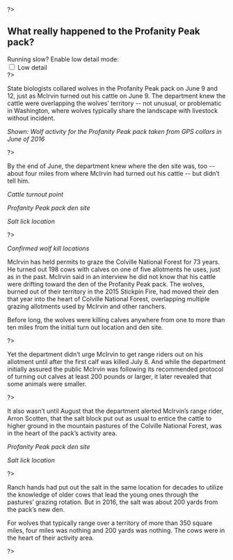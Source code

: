<?
</div></section>
<section class="mountain">
  <canvas class="mountain-gl"></canvas>
  <div class="constrained">
    <div class="chunk stage" data-stage="intro">
?>

<h2>What really happened to the Profanity Peak pack?</h2>
<div class="controls">
  Running slow? Enable low detail mode:
  <div class="control-row">
    <input type="checkbox" id="low-detail">
    <label for="low-detail">Low detail</label>
  </div>
</div>

<?
    </div>
    <div class="chunk stage" data-stage="heatmap">
?>

State biologists collared wolves in the Profanity Peak pack on June 9 and 12, just as McIrvin turned out his cattle on June 9. The department knew the cattle were overlapping the wolves’ territory -- not unusual, or problematic in Washington, where wolves typically share the landscape with livestock without incident. 

*Shown: Wolf activity for the Profanity Peak pack taken from GPS collars in June of 2016*

<?
    </div>
    <div class="chunk">
?>

<div class="stage" data-stage="turnout"></div>

By the end of June, the department knew where the den site was, too -- about four miles from where McIrvin had turned out his cattle -- but didn’t tell him.


*<span class="placeholder" style="background: purple"></span> Cattle turnout point*

*<span class="placeholder" style="background: yellow"></span> Profanity Peak pack den site*

*<span class="placeholder" style="background: pink"></span> Salt lick location*

<?
    </div>
    <div class="chunk">
?>

<div class="stage" data-stage="kills"></div>

*<span class="placeholder" style="background: red"></span> Confirmed wolf kill locations*

McIrvin has held permits to graze the Colville National Forest for 73 years. He turned out 198 cows with calves on one of five allotments he uses, just as in the past. McIrvin said in an interview he did not know that his cattle were drifting toward the den of the Profanity Peak pack. The wolves, burned out of their territory in the 2015 Stickpin Fire, had moved their den that year into the heart of Colville National Forest, overlapping multiple grazing allotments used by McIrvin and other ranchers.

Before long, the wolves were killing calves anywhere from one to more than ten miles from the initial turn out location and den site.

<?
    </div>
    <div class="chunk">
?>


Yet the department didn’t urge McIrvin to get range riders out on his allotment until after the first calf was killed July 8. And while the department initially assured the public McIrvin was following its recommended protocol of turning out calves at least 200 pounds or larger, it later revealed that some animals were smaller.

<?
    </div>
    <div class="chunk">
?>

<div class="stage" data-stage="salt"></div>

It also wasn’t until August that the department alerted McIrvin’s range rider, Arron Scotten, that the salt block put out as usual to entice the cattle to higher ground in the mountain pastures of the Colville National Forest, was in the heart of the pack’s activity area.

*<span class="placeholder" style="background: yellow"></span> Profanity Peak pack den site*

*<span class="placeholder" style="background: pink"></span> Salt lick location*

<?
    </div>
    <div class="chunk">
?>

Ranch hands had put out the salt in the same location for decades to utilize the knowledge of older cows that lead the young ones through the pastures’ grazing rotation. But in 2016, the salt was about 200 yards from the pack’s new den.

For wolves that typically range over a territory of more than 350 square miles, four miles was nothing and 200 yards was nothing. The cows were in the heart of their activity area.

<?
    </div>
    <div class="chunk spacer stage" data-stage="outro"></div>

  </div> <!-- constrained -->
</section>
<section class="whiteout">
  <div class="constrained">
?>